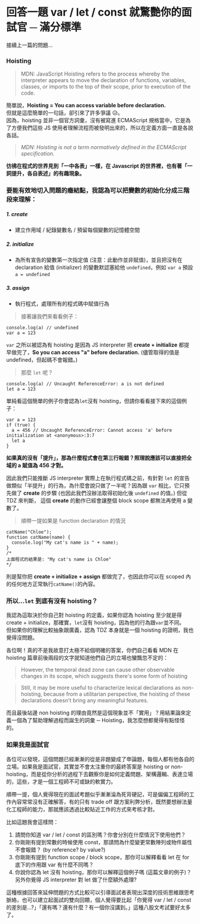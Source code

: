 # 回答一題 var / let / const 就驚艷你的面試官 ─ 滿分標準

接續上一篇的問題...

### Hoisting

> MDN: JavaScript Hoisting refers to the process whereby the interpreter appears to move the declaration of functions, variables, classes, or imports to the top of their scope, prior to execution of the code.

簡單說，**Hoisting = You can access variable before declaration.**<br>
但就是這麼簡單的一句話，卻引來了許多爭議 😥。<br>
因為，hoisting 並非一個官方詞彙，沒有被寫進 ECMAScript 規格當中，它是為了方便我們這些 JS 使用者理解流程而被發明出來的，所以在定義方面一直是各說各話。<br>

> _MDN: Hoisting is not a term normatively defined in the ECMAScript specification._

**彷彿在程式的世界見到「一中各表」一樣，在 Javascript 的世界裡，也有著「一詞提升，各自表述」的有趣現象。**

### 要能有效地切入問題的癥結點，我認為可以把變數的初始化分成三階段來理解：

##### 1. create

- 建立作用域 / 紀錄變數名 / 預留每個變數的記憶體空間

##### 2. initialize

- 為所有宣告的變數第一次指定值 (注意：此動作並非賦值)，並且把沒有在 declaration 給值 (initializer) 的變數默認塞給他 `undefined`，例如 `var a` 預設 `a = undefined`

##### 3. assign

- 執行程式，處理所有的程式碼中賦值行為

> 接著讓我們來看看例子：

```
console.log(a) // undefined
var a = 123
```

`var` 之所以被認為有 hoisting 是因為 JS interpreter 把 **create + initialize** 都提早做完了，**So you can
access "a" before declaration.** (儘管取得的值是 undefined，但起碼不會報錯。)

> 那麼 `let` 呢？

```
console.log(a) // Uncaught ReferenceError: a is not defined
let a = 123
```

單純看這個簡單的例子你會認為`let`沒有 hoisting，但請你看看接下來的這個例子：

```
var a = 123
if (true) {
  a = 456 // Uncaught ReferenceError: Cannot access 'a' before initialization at <anonymous>:3:7
  let a
}
```

**如果真的沒有「提升」，那為什麼程式會在第三行報錯？照理說應該可以直接把全域的 a 賦值為 456 才對。**<br>

因此我們只能推斷 JS interpreter 實際上在執行程式碼之前，有針對 `let` 的宣告做類似「半提升」的行為，為什麼會說只做了一半呢？因為跟 `var` 相比，它只預先做了 **create** 的步驟 (也因此我們沒辦法取得初始化後 `undefined` 的值。) 但從 TDZ 來判斷， 這個 **create** 的動作已經會讓整個 block scope 都無法再使用 a 變數了。

> 順帶一提如果是 function declaration 的情況

```
catName("Chloe");
function catName(name) {
  console.log("My cat's name is " + name);
}
/*
上面程式的結果是: "My cat's name is Chloe"
*/
```

則是幫你把 **create + initialize + assign** 都做完了，也因此你可以在 scoped 內的任何地方正常執行`catName()`的內容。

### 所以...`let` 到底有沒有 hoisting？

我認為這取決於你自己對 hoisting 的定義，如果你認為 hoisting 至少就是得 create + initialize，那確實，`let`沒有 hoisting，因為他的行為跟`var`並不同。<br>
但如果你的理解比較抽象跟廣義，認為 TDZ 本身就是一個 hoisting 的證明，我也覺得沒問題。

各位啊！真的不是我故意打太極不給個明確的答案，你們自己看看 MDN 在 hoisting 篇章前後兩段的文字就知道他們自己的立場也蠻飄忽不定的：

> However, the temporal dead zone can cause other observable changes in its scope, which suggests there's some form of hoisting

> Still, it may be more useful to characterize lexical declarations as non-hoisting, because from a utilitarian perspective, the hoisting of these declarations doesn't bring any meaningful features.

而且最後站邊 non hoisting 的理由竟然是這個現象並不「實用」？用結果論來定義一個為了幫助理解過程而誕生的詞彙 ─ Hoisting，我怎麼想都覺得有點怪怪的。

### 如果我是面試官

各位可以發現，這個問題已經漸漸的從是非題變成了申論題，每個人都有他各自的立場。如果我是面試官，其實並不會太注重你的最終答案是 hoisting or non-hoisting，而是從你分析的過程下去觀察你是如何定義問題、架構邏輯、表達立場的，這些，才是一個工程師不可或缺的軟實力。

順帶一提，個人覺得現在的面試考題似乎漸漸淪為死背硬記，可是偏偏工程師的工作內容常常沒有正確解答，有的只有 trade off 跟方案利弊分析，既然要想辦法量化工程師的能力，那就應該透過比較貼近工作的方式來考核才對。<br>

比如這題我會這樣問：<br>

1. 請問你知道 var / let / const 的區別嗎？你會分別在什麼情況下使用他們？
2. 你剛剛有提到常數的時候使用 const，那請問為什麼變更常數陣列或物件屬性不會報錯？ (by reference? by value?)
3. 你剛剛有提到 function scope / block scope，那你可以解釋看看 let 在 for 底下的作用跟 var 有什麼不同嗎？
4. 你說你認為 let 沒有 hoisting，那你可以解釋這個例子嗎 (這篇文章的例子)？另外你覺得 JS interpreter 對 let 做了什麼額外處理?

這種根據回答來延伸問題的方式比較可以引導面試者表現出深度的技術思維跟思考脈絡，也可以建立起面試的雙向回饋，個人覺得要比起「你覺得 var / let / const 的差別是...?」「還有嗎？還有什麼？有一個你沒講到。」這種八股文考試要好太多了。
